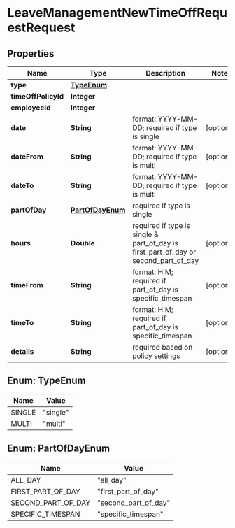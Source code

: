 

# LeaveManagementNewTimeOffRequestRequest


## Properties

| Name | Type | Description | Notes |
|------------ | ------------- | ------------- | -------------|
|**type** | [**TypeEnum**](#TypeEnum) |  |  |
|**timeOffPolicyId** | **Integer** |  |  |
|**employeeId** | **Integer** |  |  |
|**date** | **String** | format: YYYY-MM-DD; required if type is single |  [optional] |
|**dateFrom** | **String** | format: YYYY-MM-DD; required if type is multi |  [optional] |
|**dateTo** | **String** | format: YYYY-MM-DD; required if type is multi |  [optional] |
|**partOfDay** | [**PartOfDayEnum**](#PartOfDayEnum) | required if type is single |  |
|**hours** | **Double** | required if type is single &amp; part_of_day is first_part_of_day or second_part_of_day |  [optional] |
|**timeFrom** | **String** | format: H:M; required if part_of_day is specific_timespan |  [optional] |
|**timeTo** | **String** | format: H:M; required if part_of_day is specific_timespan |  [optional] |
|**details** | **String** | required based on policy settings |  [optional] |



## Enum: TypeEnum

| Name | Value |
|---- | -----|
| SINGLE | &quot;single&quot; |
| MULTI | &quot;multi&quot; |



## Enum: PartOfDayEnum

| Name | Value |
|---- | -----|
| ALL_DAY | &quot;all_day&quot; |
| FIRST_PART_OF_DAY | &quot;first_part_of_day&quot; |
| SECOND_PART_OF_DAY | &quot;second_part_of_day&quot; |
| SPECIFIC_TIMESPAN | &quot;specific_timespan&quot; |



